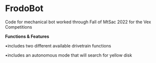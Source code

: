 # FrodoBot
Code for mechanical bot worked through Fall of MtSac 2022 for the Vex Competitions

**Functions & Features**

•includes two different available drivetrain functions

•includes an autonomous mode that will search for yellow disk
